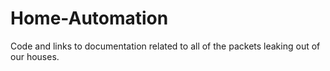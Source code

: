 # Home-Automation
Code and links to documentation related to all of the packets leaking out of our houses.
